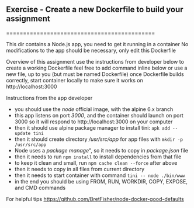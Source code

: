 ## Exercise - Create a new Dockerfile to build your assignment
============================================

This dir contains a Node.js app, you need to get it running in a container
No modifications to the app should be necessary, only edit this Dockerfile

Overview of this assignment
use the instructions from developer below to create a working Dockerfile
feel free to add command inline below or use a new file, up to you (but must be named Dockerfile)
once Dockerfile builds correctly, start container locally to make sure it works on http://localhost:3000



Instructions from the app developer
- you should use the *node* official image, with the alpine 6.x branch
- this app listens on port *3000*, and the container should launch on port 3000
   so it will respond to http://localhost:3000 on your computer
- then it should use alpine package manager to install tini: `apk add --update tini`
- then it should create directory */usr/src/app* for app files with `mkdir -p /usr/src/app`
- Node uses a _package manage_", so it needs to copy in *package.json* file
- then it needs to run `npm install` to install dependencies from that file
- to keep it clean and small, run `npm cache clean --force` after above
- then it needs to copy in all files from current directory
- then it needs to start container with command `tini -- node ./bin/www`
- in the end you should be using FROM, RUN, WORKDIR, COPY, EXPOSE, and CMD commands

For helpful tips
https://github.com/BretFisher/node-docker-good-defaults

